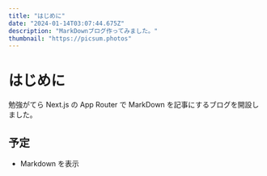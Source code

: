 ```yaml
---
title: "はじめに"
date: "2024-01-14T03:07:44.675Z"
description: "MarkDownブログ作ってみました。"
thumbnail: "https://picsum.photos"
---
```


# はじめに

勉強がてら Next.js の App Router で MarkDown を記事にするブログを開設しました。

## 予定

- Markdown を表示

